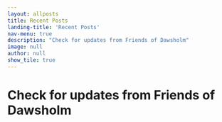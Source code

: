 ```yaml
---
layout: allposts
title: Recent Posts
landing-title: 'Recent Posts'
nav-menu: true
description: "Check for updates from Friends of Dawsholm"
image: null
author: null
show_tile: true
---
```


<h1>Check for updates from Friends of Dawsholm</h1>
